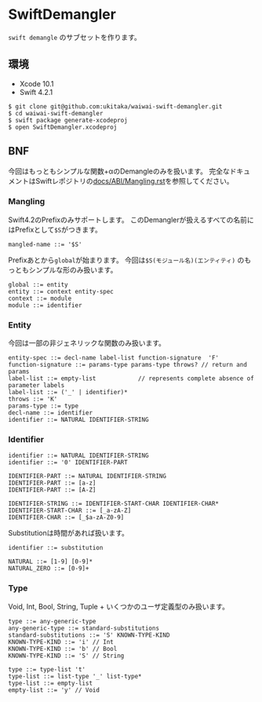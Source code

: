 # SwiftDemangler

`swift demangle` のサブセットを作ります。

## 環境

+ Xcode 10.1
+ Swift 4.2.1

```
$ git clone git@github.com:ukitaka/waiwai-swift-demangler.git
$ cd waiwai-swift-demangler
$ swift package generate-xcodeproj
$ open SwiftDemangler.xcodeproj
```

## BNF

今回はもっともシンプルな関数+αのDemangleのみを扱います。
完全なドキュメントはSwiftレポジトリの[docs/ABI/Mangling.rst](https://github.com/apple/swift/blob/master/docs/ABI/Mangling.rst)を参照してください。

### Mangling

Swift4.2のPrefixのみサポートします。
このDemanglerが扱えるすべての名前にはPrefixとして`$S`がつきます。

```
mangled-name ::= '$S'
```

Prefixあとから`global`が始まります。
今回は`$S(モジュール名)(エンティティ)` のもっともシンプルな形のみ扱います。

```
global ::= entity
entity ::= context entity-spec
context ::= module
module ::= identifier
```

### Entity

今回は一部の非ジェネリックな関数のみ扱います。

```
entity-spec ::= decl-name label-list function-signature  'F'
function-signature ::= params-type params-type throws? // return and params
label-list ::= empty-list            // represents complete absence of parameter labels
label-list ::= ('_' | identifier)*
throws ::= 'K' 
params-type ::= type
decl-name ::= identifier
identifier ::= NATURAL IDENTIFIER-STRING
```

### Identifier

```
identifier ::= NATURAL IDENTIFIER-STRING
identifier ::= '0' IDENTIFIER-PART

IDENTIFIER-PART ::= NATURAL IDENTIFIER-STRING
IDENTIFIER-PART ::= [a-z]
IDENTIFIER-PART ::= [A-Z]

IDENTIFIER-STRING ::= IDENTIFIER-START-CHAR IDENTIFIER-CHAR*
IDENTIFIER-START-CHAR ::= [_a-zA-Z]
IDENTIFIER-CHAR ::= [_$a-zA-Z0-9]
```

Substitutionは時間があれば扱います。

```
identifier ::= substitution
```

```
NATURAL ::= [1-9] [0-9]*
NATURAL_ZERO ::= [0-9]+
```

### Type

Void, Int, Bool, String, Tuple + いくつかのユーザ定義型のみ扱います。

```
type ::= any-generic-type
any-generic-type ::= standard-substitutions
standard-substitutions ::= 'S' KNOWN-TYPE-KIND
KNOWN-TYPE-KIND ::= 'i' // Int
KNOWN-TYPE-KIND ::= 'b' // Bool
KNOWN-TYPE-KIND ::= 'S' // String

type ::= type-list 't' 
type-list ::= list-type '_' list-type*
type-list ::= empty-list
empty-list ::= 'y' // Void
```

